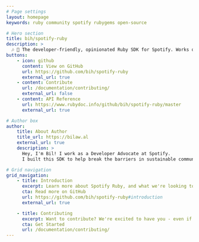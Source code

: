 ```yaml
---
# Page settings
layout: homepage
keywords: ruby community spotify rubygems open-source

# Hero section
title: bih/spotify-ruby
description: >
  🎶 🌈 The developer-friendly, opinionated Ruby SDK for Spotify. Works on Ruby 2.4+
buttons:
    - icon: github
      content: View on GitHub
      url: https://github.com/bih/spotify-ruby
      external_url: true
    - content: Contribute
      url: /documentation/contributing/
      external_url: false
    - content: API Reference
      url: https://www.rubydoc.info/github/bih/spotify-ruby/master
      external_url: true

# Author box
author:
    title: About Author
    title_url: https://bilaw.al
    external_url: true
    description: >
      Hey, I'm Bil! I work as a Developer Advocate at Spotify.
      I built this SDK to help break the barriers in sustainable community SDKs and making it easy for beginners to become regular maintainers.

# Grid navigation
grid_navigation:
    - title: Introduction
      excerpt: Learn more about Spotify Ruby, and what we're looking to accomplish.
      cta: Read more on GitHub
      url: https://github.com/bih/spotify-ruby#introduction
      external_url: true

    - title: Contributing
      excerpt: Want to contribute? We're excited to have you - even if you're new to code!
      cta: Get Started
      url: /documentation/contributing/
---
```


